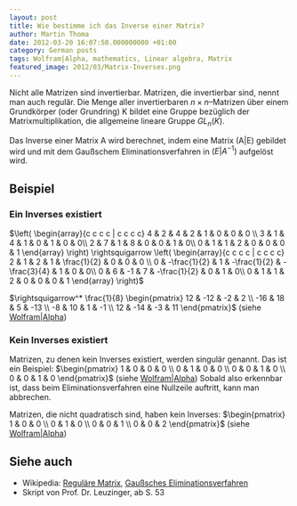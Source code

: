 ```yaml
---
layout: post
title: Wie bestimme ich das Inverse einer Matrix?
author: Martin Thoma
date: 2012-03-20 16:07:50.000000000 +01:00
category: German posts
tags: Wolfram|Alpha, mathematics, Linear algebra, Matrix
featured_image: 2012/03/Matrix-Inverses.png
---
```

Nicht alle Matrizen sind invertierbar. Matrizen, die invertierbar sind, nennt man auch regul&auml;r. Die Menge aller invertierbaren $n \times n$&ndash;Matrizen &uuml;ber einem Grundk&ouml;rper (oder Grundring) K bildet eine Gruppe bez&uuml;glich der Matrixmultiplikation, die allgemeine lineare Gruppe $GL_n(K)$.

Das Inverse einer Matrix A wird berechnet, indem eine Matrix (A|E) gebildet wird und mit dem Gau&szlig;schem Eliminationsverfahren in $(E | A^{-1})$ aufgel&ouml;st wird.

<h2>Beispiel</h2>
<h3>Ein Inverses existiert</h3>
$\left( \begin{array}{c c c c | c c c c} 
  4 & 2 & 4 & 2 & 1 & 0 & 0 & 0 \\ 
  3 & 1 & 4 & 1 & 0 & 1 & 0 & 0\\ 
  2 & 7 & 1 & 8 & 0 & 0 & 1 & 0\\ 
  0 & 1 & 1 & 2 & 0 & 0 & 0 & 1 
\end{array} \right) \rightsquigarrow
\left( \begin{array}{c c c c | c c c c} 
  2 & 1 & 2 & 1 & \frac{1}{2} & 0 & 0 & 0 \\ 
  0 & -\frac{1}{2} & 1 & -\frac{1}{2} & -\frac{3}{4} & 1 & 0 & 0\\ 
  0 & 6 & -1 & 7 & -\frac{1}{2} & 0 & 1 & 0\\ 
  0 & 1 & 1 & 2 & 0 & 0 & 0 & 1 
\end{array} \right)$

$\rightsquigarrow^* 
\frac{1}{8}
\begin{pmatrix}
12  & -12 & -2 &   2 \\
-16 &  18 &  5 & -13 \\
 -8 &  10 &  1 &  -1 \\
 12 & -14 & -3 &  11
\end{pmatrix}$
(siehe <a href="http://www.wolframalpha.com/input/?i=Inverse%5B%7B%7B4%2C2%2C4%2C2%7D%2C%7B3%2C1%2C4%2C1%7D%2C%7B2%2C7%2C1%2C8%7D%2C%7B0%2C1%2C1%2C2%7D%7D%5D">Wolfram|Alpha</a>)

<h3>Kein Inverses existiert</h3>
Matrizen, zu denen kein Inverses existiert, werden singul&auml;r genannt. Das ist ein Beispiel:
$\begin{pmatrix}
 1 & 0 & 0 & 0 \\
 0 & 1 & 0 & 0 \\
 0 & 0 & 1 & 0 \\
 0 & 0 & 1 & 0
\end{pmatrix}$ (siehe <a href="http://www.wolframalpha.com/input/?i=Inverse%5B%7B%7B1%2C0%2C0%2C0%7D%2C%7B0%2C1%2C0%2C0%7D%2C%7B0%2C0%2C1%2C0%7D%2C%7B0%2C0%2C1%2C0%7D%7D%5D">Wolfram|Alpha</a>)
Sobald also erkennbar ist, dass beim Eliminationsverfahren eine Nullzeile auftritt, kann man abbrechen.

Matrizen, die nicht quadratisch sind, haben kein Inverses:
$\begin{pmatrix}
 1 & 0 & 0 \\
 0 & 1 & 0 \\
 0 & 0 & 1 \\
 0 & 0 & 2
\end{pmatrix}$
(siehe <a href="http://www.wolframalpha.com/input/?i=Inverse%5B%7B%7B1%2C0%2C0%7D%2C%7B0%2C1%2C0%7D%2C%7B0%2C0%2C1%7D%2C%7B0%2C0%2C2%7D%7D%5D">Wolfram|Alpha</a>)

<h2>Siehe auch</h2>
<ul>
  <li>Wikipedia: <a href="http://de.wikipedia.org/wiki/Regul%C3%A4re_Matrix">Regul&auml;re Matrix</a>, <a href="http://de.wikipedia.org/wiki/Gau%C3%9Fsches_Eliminationsverfahren">Gau&szlig;sches Eliminationsverfahren</a></li>
  <li>Skript von Prof. Dr. Leuzinger, ab S. 53</li>
</ul>
